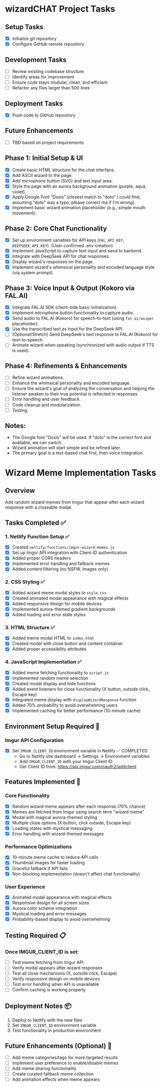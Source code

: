 # wizardCHAT Project Tasks

## Setup Tasks
- [x] Initialize git repository
- [x] Configure GitHub remote repository

## Development Tasks
- [ ] Review existing codebase structure
- [ ] Identify areas for improvement
- [ ] Ensure code stays modular, clean, and efficient
- [ ] Refactor any files larger than 500 lines

## Deployment Tasks
- [x] Push code to GitHub repository

## Future Enhancements
- [ ] TBD based on project requirements

## Phase 1: Initial Setup & UI

- [x] Create basic HTML structure for the chat interface.
- [x] Add ASCII wizard to the page.
- [x] Add microphone button (SVG) and text input area.
- [x] Style the page with an aurora background animation (purple, aqua, violet).
- [x] Apply Google Font "Dosis" (closest match to "doto" I could find, assuming "doto" was a typo, please correct me if I'm wrong).
- [x] Implement basic wizard animation placeholder (e.g., simple mouth movement).

## Phase 2: Core Chat Functionality

- [x] Set up environment variables for API keys (`FAL_API_KEY`, `DEEPSEEK_API_KEY`). (User confirmed .env creation)
- [x] Implement JavaScript to capture text input and send to backend.
- [x] Integrate with DeepSeek API for chat responses.
- [x] Display wizard's responses on the page.
- [x] Implement wizard's whimsical personality and encoded language style (via system prompt).

## Phase 3: Voice Input & Output (Kokoro via FAL.AI)

- [x] Integrate FAL.AI SDK (client-side basic initialization).
- [x] Implement microphone button functionality to capture audio.
- [x] Send audio to FAL.AI (Kokoro) for speech-to-text (using `fal-ai/wizper` placeholder).
- [x] Use the transcribed text as input for the DeepSeek API.
- [ ] (Optional/Stretch) Send DeepSeek's text response to FAL.AI (Kokoro) for text-to-speech.
- [ ] Animate wizard when speaking (synchronized with audio output if TTS is used).

## Phase 4: Refinements & Enhancements

- [ ] Refine wizard animations.
- [ ] Enhance the whimsical personality and encoded language.
- [ ] Ensure the wizard's goal of analyzing the conversation and helping the listener awaken to their true potential is reflected in responses.
- [ ] Error handling and user feedback.
- [ ] Code cleanup and modularization.
- [ ] Testing.

## Notes:
- The Google font "Dosis" will be used. If "doto" is the correct font and available, we can switch.
- Wizard animation will start simple and be refined later.
- The primary goal is a text-based chat first, then voice integration.

# Wizard Meme Implementation Tasks

## Overview
Add random wizard memes from Imgur that appear after each wizard response with a closeable modal.

## Tasks Completed ✅

### 1. Netlify Function Setup ✅
- [x] Created `netlify/functions/imgur-wizard-memes.js`
- [x] Set up Imgur API integration with Client-ID authentication
- [x] Added proper CORS headers
- [x] Implemented error handling and fallback memes
- [x] Added content filtering (no NSFW, images only)

### 2. CSS Styling ✅
- [x] Added wizard meme modal styles to `style.css`
- [x] Created animated modal appearance with magical effects
- [x] Added responsive design for mobile devices
- [x] Implemented aurora-themed gradient backgrounds
- [x] Added loading and error state styles

### 3. HTML Structure ✅
- [x] Added meme modal HTML to `index.html`
- [x] Created modal with close button and content container
- [x] Added proper accessibility attributes

### 4. JavaScript Implementation ✅
- [x] Added meme fetching functionality to `script.js`
- [x] Implemented random meme selection
- [x] Created modal display and hide functions
- [x] Added event listeners for close functionality (X button, outside click, Escape key)
- [x] Integrated meme display with `displayWizardResponse` function
- [x] Added 70% probability to avoid overwhelming users
- [x] Implemented caching for better performance (10-minute cache)

## Environment Setup Required 🔧

### Imgur API Configuration
- [x] Set `IMGUR_CLIENT_ID` environment variable in Netlify ✅ COMPLETED
  - Go to Netlify site dashboard → Settings → Environment variables
  - Add `IMGUR_CLIENT_ID` with your Imgur Client ID
  - Get Client ID from: https://api.imgur.com/oauth2/addclient

## Features Implemented 🎯

### Core Functionality
- [x] Random wizard meme appears after each response (70% chance)
- [x] Memes are fetched from Imgur using search term "wizard meme"
- [x] Modal with magical aurora-themed styling
- [x] Multiple close options (X button, click outside, Escape key)
- [x] Loading states with mystical messaging
- [x] Error handling with wizard-themed messages

### Performance Optimizations
- [x] 10-minute meme cache to reduce API calls
- [x] Thumbnail images for faster loading
- [x] Graceful fallback if API fails
- [x] Non-blocking implementation (doesn't affect chat functionality)

### User Experience
- [x] Animated modal appearance with magical effects
- [x] Responsive design for all screen sizes
- [x] Aurora color scheme integration
- [x] Mystical loading and error messages
- [x] Probability-based display to avoid overwhelming

## Testing Required 📋

### Once IMGUR_CLIENT_ID is set:
- [ ] Test meme fetching from Imgur API
- [ ] Verify modal appears after wizard responses
- [ ] Test all close mechanisms (X, outside click, Escape)
- [ ] Verify responsive design on mobile devices
- [ ] Test error handling when API is unavailable
- [ ] Confirm caching is working properly

## Deployment Notes 📦

1. Deploy to Netlify with the new files
2. Set `IMGUR_CLIENT_ID` environment variable
3. Test functionality in production environment

## Future Enhancements (Optional) 🚀

- [ ] Add meme categories/tags for more targeted results
- [ ] Implement user preference to enable/disable memes
- [ ] Add meme sharing functionality
- [ ] Create curated fallback meme collection
- [ ] Add animation effects when meme appears 